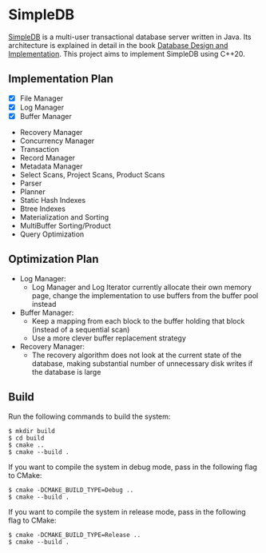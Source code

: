 # SimpleDB

[SimpleDB](http://www.cs.bc.edu/~sciore/simpledb/) is a multi-user transactional database server written in Java. Its architecture is explained in detail in the book [Database Design and Implementation](https://link.springer.com/book/10.1007/978-3-030-33836-7). This project aims to implement SimpleDB using C++20.

## Implementation Plan

- [x] File Manager
- [x] Log Manager
- [x] Buffer Manager
- Recovery Manager
- Concurrency Manager
- Transaction
- Record Manager
- Metadata Manager
- Select Scans, Project Scans, Product Scans
- Parser
- Planner
- Static Hash Indexes
- Btree Indexes
- Materialization and Sorting
- MultiBuffer Sorting/Product
- Query Optimization

## Optimization Plan
- Log Manager:
  + Log Manager and Log Iterator currently allocate their own memory page, change the implementation to use buffers from the buffer pool instead
- Buffer Manager:
  + Keep a mapping from each block to the buffer holding that block (instead of a sequential scan)
  + Use a more clever buffer replacement strategy
- Recovery Manager:
  + The recovery algorithm does not look at the current state of the database, making substantial number of unnecessary disk writes if the database is large

## Build

Run the following commands to build the system:
```
$ mkdir build
$ cd build
$ cmake ..
$ cmake --build .
```

If you want to compile the system in debug mode, pass in the following flag to CMake:
```
$ cmake -DCMAKE_BUILD_TYPE=Debug ..
$ cmake --build .
```

If you want to compile the system in release mode, pass in the following flag to CMake:
```
$ cmake -DCMAKE_BUILD_TYPE=Release ..
$ cmake --build .
```